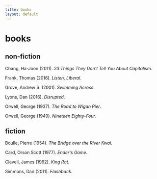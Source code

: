 ```yaml
---
title: books
layout: default
---
```

books
=====

non-fiction
-----------

Chang, Ha-Joon (2011). *23 Things They Don't Tell You About Capitalism*.

Frank, Thomas (2016). *Listen, Liberal*.

Grove, Andrew S. (2001). *Swimming Across*.

Lyons, Dan (2016). *Disrupted*.

Orwell, George (1937). *The Road to Wigan Pier*.

Orwell, George (1949). *Nineteen Eighty-Four*.

fiction
-------

Boulle, Pierre (1954). *The Bridge over the River Kwai*.

Card, Orson Scott (1977). *Ender's Game*.

Clavell, James (1962). *King Rat*.

Simmons, Dan (2011). *Flashback*.
